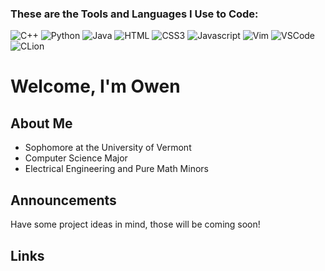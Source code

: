 
<h3>These are the Tools and Languages I Use to Code:</h3>
<p>
<img alt="C++"
src="https://img.shields.io/badge/c++-%2300599C.svg?style=for-the-badge&logo=c%2B%2B&logoColor=white" />
<img alt="Python"
src="https://img.shields.io/badge/python-3670A0?style=for-the-badge&logo=python&logoColor=ffdd54" />
<img alt="Java"
src="https://img.shields.io/badge/java-%23ED8B00.svg?style=for-the-badge&logo=openjdk&logoColor=white" />
<img alt="HTML"
src="https://img.shields.io/badge/html5-%23E34F26.svg?style=for-the-badge&logo=html5&logoColor=white" />
<img alt="CSS3"
src="https://img.shields.io/badge/css3-%231572B6.svg?style=for-the-badge&logo=css3&logoColor=white" />
<img alt="Javascript"
src="https://img.shields.io/badge/javascript-%23323330.svg?style=for-the-badge&logo=javascript&logoColor=%23F7DF1E" />
<img alt="Vim"
src="https://img.shields.io/badge/VIM-%2311AB00.svg?style=for-the-badge&logo=vim&logoColor=white" />
<img alt="VSCode"
src="https://img.shields.io/badge/Visual%20Studio%20Code-0078d7.svg?style=for-the-badge&logo=visual-studio-code&logoColor=white" />
<img alt="CLion"
src="https://img.shields.io/badge/CLion-black?style=for-the-badge&logo=clion&logoColor=white" />
</p>

# Welcome, I'm Owen
## About Me
* Sophomore at the University of Vermont
* Computer Science Major
* Electrical Engineering and Pure Math Minors

## Announcements
Have some project ideas in mind, those will be coming soon!

## Links
